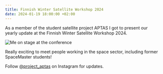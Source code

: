 ```yaml
---
title: Finnish Winter Satellite Workshop 2024
date: 2024-01-19 18:00:00 +02:00
---
```


As a member of the student satellite project APTAS I got to present our yearly update at the Finnish Winter Satellite Workshop 2024.

![Me on stage at the conference](/media/2024-01/finnish-winter-satellite-workshop/1ac92708-6ad5-44c6-be40-84e7da4968f8.jpg)

Really exciting to meet people working in the space sector, including former SpaceMaster students!

Follow [@project_aptas](https://instagram.com/project_aptas) on Instagram for updates.
